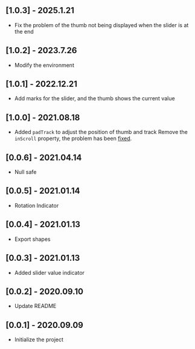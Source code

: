 ## [1.0.3] - 2025.1.21

- Fix the problem of the thumb not being displayed when the slider is at the end

## [1.0.2] - 2023.7.26

- Modify the environment

## [1.0.1] - 2022.12.21

- Add marks for the slider, and the thumb shows the current value

## [1.0.0] - 2021.08.18

- Added `padTrack` to adjust the position of thumb and track
  Remove the `inScroll` property, the problem has been [fixed](https://github.com/flutter/flutter/commit/0902576aba4db62774d04cfb6ccfc719108caf31).

## [0.0.6] - 2021.04.14 

- Null safe

## [0.0.5] - 2021.01.14 

- Rotation Indicator

## [0.0.4] - 2021.01.13 

- Export shapes

## [0.0.3] - 2021.01.13 

- Added slider value indicator


## [0.0.2] - 2020.09.10 

- Update README

## [0.0.1] - 2020.09.09 

- Initialize the project





